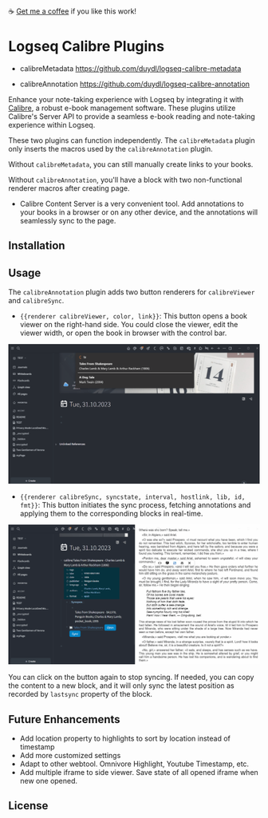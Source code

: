 ☕ [Get me a coffee](https://www.buymeacoffee.com/duydole00) if you like this work!

# Logseq Calibre Plugins

- calibreMetadata
https://github.com/duydl/logseq-calibre-metadata

- calibreAnnotation
https://github.com/duydl/logseq-calibre-annotation

Enhance your note-taking experience with Logseq by integrating it with [Calibre](https://calibre-ebook.com/), a robust e-book management software. These plugins utilize Calibre's Server API to provide a seamless e-book reading and note-taking experience within Logseq.

These two plugins can function independently. The `calibreMetadata` plugin only inserts the macros used by the `calibreAnnotation` plugin. 

Without `calibreMetadata`, you can still manually create links to your books. 

Without `calibreAnnotation`, you'll have a block with two non-functional renderer macros after creating page.

- Calibre Content Server is a very convenient tool. Add annotations to your books in a browser or on any other device, and the annotations will seamlessly sync to the page.

## Installation

## Usage

The `calibreAnnotation` plugin adds two button renderers for `calibreViewer` and `calibreSync`.

- `{{renderer calibreViewer, color, link}}`: This button opens a book viewer on the right-hand side. You could close the viewer, edit the viewer width, or open the book in browser with the control bar.

![GIF Demo](./screenshots/demo3.gif)

- `{{renderer calibreSync, syncstate, interval, hostlink, lib, id, fmt}}`: This button initiates the sync process, fetching annotations and applying them to the corresponding blocks in real-time.

![GIF Demo](./screenshots/demo5.gif)

You can click on the button again to stop syncing. If needed, you can copy the content to a new block, and it will only sync the latest position as recorded by `lastsync` property of the block.


## Future Enhancements

- Add location property to highlights to sort by location instead of timestamp
- Add more customized settings
- Adapt to other webtool. Omnivore Highlight, Youtube Timestamp, etc. 
- Add multiple iframe to side viewer. Save state of all opened iframe when new one opened.

## License